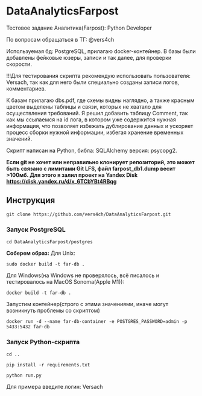 # DataAnalyticsFarpost

Тестовое задание Аналитика(Farpost): Python Developer

По вопросам обращаться в ТГ: @vers4ch

Используемая бд: PostgreSQL, прилагаю docker-контейнер. 
В базы были добавлены фейковые юзеры, записи и так далее, для проверки скорости. 

!!!Для тестирования скрипта рекомендую использовать пользователя: Versach, так как для него были специально созданы записи логов, комментариев.


>>
К базам прилагаю dbs.pdf, где схемы видны наглядно, а также красным цветом выделены таблицы и связи, которых не хватало для осуществления требований. Я решил добавить таблицу Comment, так как мы ссылаемся на id лога, в котором уже содержится нужная информация, что позволяет избежать дублирование данных и ускоряет процесс сборки нужной информации, избегая хранение временных значений.


Скрипт написан на Python, библа: SQLAlchemy версия: psycopg2.

**Если git не хочет или неправильно клонирует репозиторий, это может быть связано с лимитами Git LFS, файл farpost_db1.dump весит >100мб. Для этого я залил проект на Yandex Disk https://disk.yandex.ru/d/x_6TCbYBt4RBqg**


## Инструкция
```shell
git clone https://github.com/vers4ch/DataAnalyticsFarpost.git
```
### Запуск PostgreSQL
```shell
cd DataAnalyticsFarpost/postgres
```
**Соберем образ:**
Для Unix:
```shell
sudo docker build -t far-db .
```
Для Windows(на Windows не проверялось, всё писалось и тестировалось на MacOS Sonoma(Apple M1)):
```shell
docker build -t far-db .
```

Запустим контейнер(строго с этими значениями, иначе могут возникнуть проблемы со скриптом)
```shell
docker run -d --name far-db-container -e POSTGRES_PASSWORD=admin -p 5433:5432 far-db
```
### Запуск Python-скрипта
```shell
cd ..
```
```shell
pip install -r requirements.txt
```
```shell
python run.py
```
Для примера введите логин: Versach